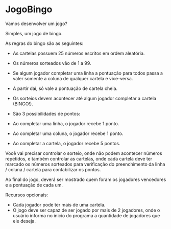 # JogoBingo

Vamos desenvolver um jogo?

Simples, um jogo de bingo.

As regras do bingo são as seguintes:

- As cartelas possuem 25 números escritos em ordem aleatória.
- Os números sorteados vão de 1 a 99.
- Se algum jogador completar uma linha a pontuação para todos passa a valer somente a coluna de qualquer cartela e vice-versa.
- A partir daí, só vale a pontuação de cartela cheia.
- Os sorteios devem acontecer até algum jogador completar a cartela (BINGO!).

- São 3 possibilidades de pontos:
- Ao completar uma linha, o jogador recebe 1 ponto.
- Ao completar uma coluna, o jogador recebe 1 ponto.
- Ao completar a cartela, o jogador recebe 5 pontos.


Você vai precisar controlar o sorteio, onde não podem acontecer números repetidos, e também controlar as cartelas, 
onde cada cartela deve ter marcado os números sorteados para verificação do preenchimento da linha / coluna / cartela para contabilizar os pontos.

Ao final do jogo, deverá ser mostrado quem foram os jogadores vencedores e a pontuação de cada um.

Recursos opcionais:
- Cada jogador pode ter mais de uma cartela.
- O jogo deve ser capaz de ser jogado por mais de 2 jogadores, onde o usuário informa no inicio do programa a quantidade de jogadores que ele deseja.
